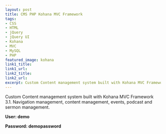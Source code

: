```yaml
---
layout: post
title: CMS PHP Kohana MVC Framework
tags:
- CSS
- HTML
- jQuery
- jQuery UI
- Kohana
- MVC
- MySQL
- PHP	
featured_image: kohana
link1_title:
link1_url:
link2_title:
link2_url:
excerpt: Custom Content management system built with Kohana MVC Framework 3.1. Navigation management, content management, events, podcast and sermon management
---
```

Custom Content management system built with Kohana MVC Framework 3.1. Navigation management, content management, events, podcast and sermon management.

**User: demo**

**Password: demopassword**
